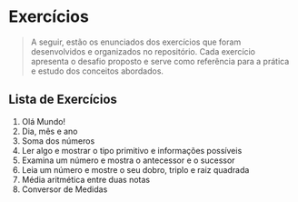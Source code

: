 # Exercícios

> A seguir, estão os enunciados dos exercícios que foram desenvolvidos e organizados no repositório. Cada exercício apresenta o desafio proposto e serve como referência para a prática e estudo dos conceitos abordados.

## Lista de Exercícios

1. Olá Mundo!
2. Dia, mês e ano
3. Soma dos números
4. Ler algo e mostrar o tipo primitivo e informações possíveis
5. Examina um número e mostra o antecessor e o sucessor
6. Leia um número e mostre o seu dobro, triplo e raiz quadrada
7. Média aritmética entre duas notas
8. Conversor de Medidas
